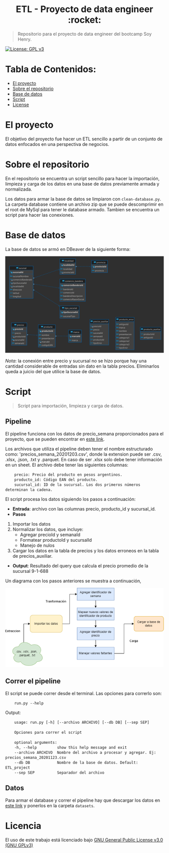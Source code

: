 <h1 align="center"> ETL - Proyecto de data engineer :rocket: </h1>

> Repositorio para el proyecto de data engineer del bootcamp Soy Henry.   

[![License: GPL v3](https://img.shields.io/badge/License-GPLv3-blue.svg)](https://www.gnu.org/licenses/gpl-3.0)

# **Tabla de Contenidos:**

- [El proyecto](#about_project)
- [Sobre el repositorio](#about_repo)
- [Base de datos](#db)
- [Script](#project)
- [License](#license)

# El proyecto <a name="about_project"></a>
El objetivo del proyecto fue hacer un ETL sencillo a partir de un conjunto de datos enfocados en una perspectiva de negocios.

# Sobre el repositorio <a name="about_repo"></a>

En el repositorio se encuentra un script sencillo para hacer la importación, limpieza y carga de los datos en una base de datos previamente armada y normalizada.

Los datos para armar la base de datos se limpiaron con `clean-database.py`. La carpeta database contiene un archivo zip que se puede descomprimir en el root de MySql para tener le database armado. Tambien se encuentra un script para hacer las conexiones.

# Base de datos <a name="db"></a>
La base de datos se armó en DBeaver de la siguiente forma:

<p align="center">
  <img src="figuras/db.png">
</p>

*Nota*: la conexión entre precio y sucursal no se hizo porque hay una cantidad considerable de entradas sin dato en la tabla precios. Eliminarlos queda a juicio del que utilice la base de datos.

# Script <a name="project"></a>
> Script para importación, limpieza y carga de datos.
## Pipeline
El pipeline funciona con los datos de precio_semana proporcionados para el proyecto, que se pueden encontrar en [este link]([lhco2020.github.io/homepage/](https://drive.google.com/drive/folders/1Rsq-HHomPtQwy7RIWQ574wKcf56LiGq1)).

Los archivos que utiliza el pipeline deben tener el nombre estructurado como: 'precios_semana_20201203.csv', donde la extension puede ser .csv, .xlsx, .json, .txt y .parquet. En caso de ser .xlsx solo debe tener información en un sheet. El archivo debe tener las siguientes columnas:

```
    precio: Precio del producto en pesos argentinos.
    producto_id: Código EAN del producto.
    sucursal_id: ID de la sucursal. Los dos primeros números determinan la cadena.
```

El script procesa los datos siguiendo los pasos a continuación:
- **Entrada**: archivo con las columnas precio, producto_id y sucursal_id.
- **Pasos**
1. Importar los datos
2. Normalizar los datos, que incluye:
   - Agregar precioId y semanaId
   - Formatear productoId y sucursalId
   - Manejo de nulos
3. Cargar los datos en la tabla de precios y los datos erroneos en la tabla de precios_auxiliar.
- **Output**: Resultado del query que calcula el precio promedio de la sucursal 9-1-688

Un diagrama con los pasos anteriores se muestra a continuación,

<p align="center">
  <img src="figuras/ETL_diagrama.png">
</p>

## Correr el pipeline 
El script se puede correr desde el terminal. Las opciones para correrlo son:
```
    run.py --help
```
Output:
```
    usage: run.py [-h] [--archivo ARCHIVO] [--db DB] [--sep SEP]

    Opciones para correr el script

    optional arguments:
    -h, --help         show this help message and exit
    --archivo ARCHIVO  Nombre del archivo a procesar y agregar. Ej: precios_semana_20201123.csv
    --db DB            Nombre de la base de datos. Default: ETL_project
    --sep SEP          Separador del archivo
```
## Datos
Para armar el database y correr el pipeline hay que descargar los datos en [este link]([lhco2020.github.io/homepage/](https://drive.google.com/drive/folders/1Rsq-HHomPtQwy7RIWQ574wKcf56LiGq1)) y ponerlos en la carpeta `datasets`.
# Licencia <a name="license"></a>

El uso de este trabajo está licenciado bajo [GNU General Public License v3.0 (GNU GPLv3)](https://choosealicense.com/licenses/gpl-3.0/)
